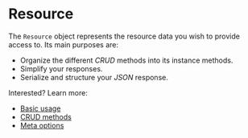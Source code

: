 # Resource

The `Resource` object represents the resource data you wish to provide access to. Its main purposes are:

- Organize the different *CRUD* methods into its instance methods.
- Simplify your responses.
- Serialize and structure your *JSON* response.

Interested? Learn more:

- [Basic usage](basic_usage.md)
- [CRUD methods](crud.md)
- [Meta options](meta.md)
